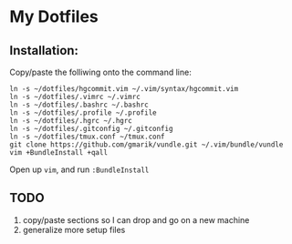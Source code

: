 # My Dotfiles

## Installation:

Copy/paste the folliwing onto the command line:

    ln -s ~/dotfiles/hgcommit.vim ~/.vim/syntax/hgcommit.vim
    ln -s ~/dotfiles/.vimrc ~/.vimrc
    ln -s ~/dotfiles/.bashrc ~/.bashrc
    ln -s ~/dotfiles/.profile ~/.profile
    ln -s ~/dotfiles/.hgrc ~/.hgrc
    ln -s ~/dotfiles/.gitconfig ~/.gitconfig
    ln -s ~/dotfiles/tmux.conf ~/tmux.conf
    git clone https://github.com/gmarik/vundle.git ~/.vim/bundle/vundle
    vim +BundleInstall +qall

Open up `vim`, and run `:BundleInstall`

## TODO

1. copy/paste sections so I can drop and go on a new machine
2. generalize more setup files

